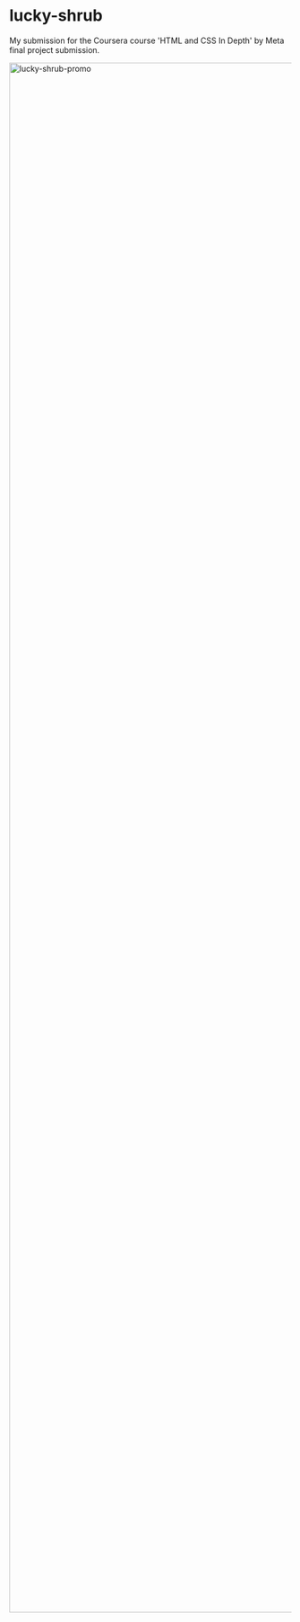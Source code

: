 # lucky-shrub
My submission for the Coursera course 'HTML and CSS In Depth' by Meta final project submission.

<img width="2761" alt="lucky-shrub-promo" src="https://github.com/jaketobiason/lucky-shrub/assets/149434226/8a4768d9-4d0f-4558-90a1-8106bc1ad968">
